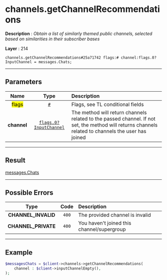 # channels.getChannelRecommendations

**Description** : *Obtain a list of similarly themed public channels, selected based on similarities in their subscriber bases*

**Layer** : 214

```tl
channels.getChannelRecommendations#25a71742 flags:# channel:flags.0?InputChannel = messages.Chats;
```

---

## Parameters

| Name | Type | Description |
| :---: | :---: | :--- |
| <mark>flags</mark> | [`#`](type/#) | Flags, see TL conditional fields |
| **channel** | [`flags.0?InputChannel`](type/InputChannel) | The method will return channels related to the passed channel. If not set, the method will returns channels related to channels the user has joined |

---

## Result

[messages.Chats](type/messages.Chats)

---

## Possible Errors

| Type | Code | Description |
| :---: | :---: | :--- |
| **CHANNEL_INVALID** | `400` | The provided channel is invalid |
| **CHANNEL_PRIVATE** | `400` | You haven't joined this channel/supergroup |

---

## Example

```php
$messagesChats = $client->channels->getChannelRecommendations(
	channel : $client->inputChannelEmpty(),
);
```